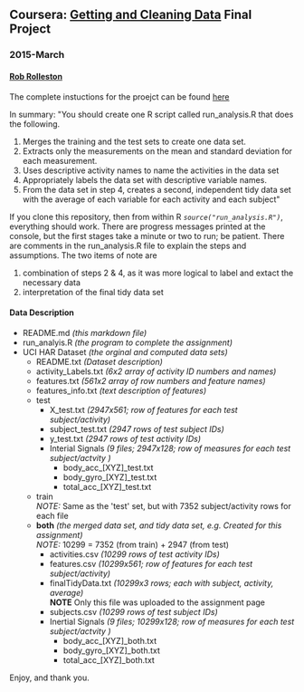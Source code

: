 ## Coursera: [Getting and Cleaning Data](https://class.coursera.org/getdata-012) Final Project
### 2015-March
#### [Rob Rolleston](rob.rolleston@xerox.com)

The complete instuctions for the proejct can be found [here](https://class.coursera.org/getdata-012/human_grading)

In summary:
"You should create one R script called run_analysis.R that does the following. 

1.  Merges the training and the test sets to create one data set.
2.  Extracts only the measurements on the mean and standard deviation for each measurement. 
3.  Uses descriptive activity names to name the activities in the data set
4.  Appropriately labels the data set with descriptive variable names. 
5.  From the data set in step 4, creates a second, independent tidy data set with the average of each variable for each activity and each subject"

If you clone this repository, then from within R *`source("run_analysis.R")`*, everything should work.  There are progress messages printed at the console, but the first stages take a minute or two to run; be patient.  There are comments in the run_analysis.R file to explain the steps and assumptions.  The two items of note are  

1. combination of steps 2 & 4, as it was more logical to label and extact the necessary data  
2. interpretation of the final tidy data set

#### Data Description

* README.md *(this markdown file)* 
* run_analyis.R *(the program to complete the assignment)*
* UCI HAR Dataset *(the orginal and computed data sets)*
    + README.txt *(Dataset description)*
    + activity_Labels.txt *(6x2 array of activity ID numbers and names)*
    + features.txt *(561x2 array of row numbers and feature names)*
    + features_info.txt *(text description of features)*
    + test
        + X_test.txt *(2947x561; row of features for each test subject/activity)*
        + subject_test.txt *(2947 rows of test subject IDs)*
        + y_test.txt *(2947 rows of test activity IDs)*
        + Interial Signals *(9 files; 2947x128; row of measures for each test subject/actvity )*
            + body\_acc\_[XYZ]_test.txt
            + body\_gyro\_[XYZ]_test.txt
            + total\_acc\_[XYZ]_test.txt
    + train  
    *NOTE:*  Same as the 'test' set, but with 7352 subject/activity rows for each file  
    + **both** *(the merged data set, and tidy data set, e.g. Created for this assignment)*  
    *NOTE:*  10299 = 7352 (from train) + 2947 (from test)
        + activities.csv *(10299 rows of test activity IDs)*
        + features.csv *(10299x561; row of features for each test subject/activity)*
        + finalTidyData.txt *(10299x3 rows; each with subject, activity, average)*  
        **NOTE** Only this file was uploaded to the assignment page
        + subjects.csv *(10299 rows of test subject IDs)*
        + Inertial Signals *(9 files; 10299x128; row of measures for each test subject/actvity )*
            + body\_acc\_[XYZ]_both.txt
            + body\_gyro\_[XYZ]_both.txt
            + total\_acc\_[XYZ]_both.txt
  

Enjoy, and thank you.